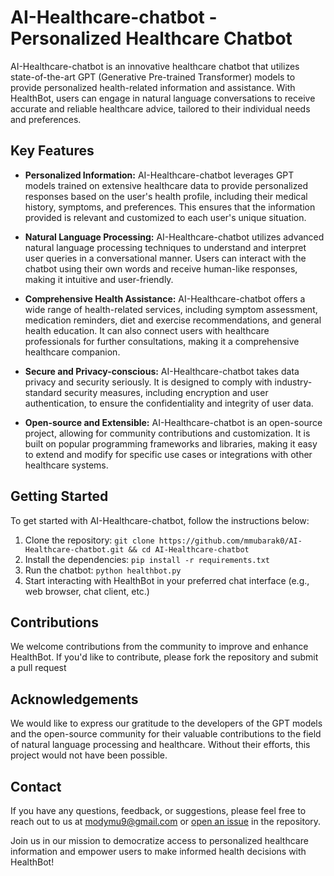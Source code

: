 # AI-Healthcare-chatbot - Personalized Healthcare Chatbot

AI-Healthcare-chatbot is an innovative healthcare chatbot that utilizes state-of-the-art GPT (Generative Pre-trained Transformer) models to provide personalized health-related information and assistance. With HealthBot, users can engage in natural language conversations to receive accurate and reliable healthcare advice, tailored to their individual needs and preferences.

## Key Features

- **Personalized Information:** AI-Healthcare-chatbot leverages GPT models trained on extensive healthcare data to provide personalized responses based on the user's health profile, including their medical history, symptoms, and preferences. This ensures that the information provided is relevant and customized to each user's unique situation.

- **Natural Language Processing:** AI-Healthcare-chatbot utilizes advanced natural language processing techniques to understand and interpret user queries in a conversational manner. Users can interact with the chatbot using their own words and receive human-like responses, making it intuitive and user-friendly.

- **Comprehensive Health Assistance:** AI-Healthcare-chatbot offers a wide range of health-related services, including symptom assessment, medication reminders, diet and exercise recommendations, and general health education. It can also connect users with healthcare professionals for further consultations, making it a comprehensive healthcare companion.

- **Secure and Privacy-conscious:** AI-Healthcare-chatbot takes data privacy and security seriously. It is designed to comply with industry-standard security measures, including encryption and user authentication, to ensure the confidentiality and integrity of user data.

- **Open-source and Extensible:** AI-Healthcare-chatbot is an open-source project, allowing for community contributions and customization. It is built on popular programming frameworks and libraries, making it easy to extend and modify for specific use cases or integrations with other healthcare systems.

## Getting Started

To get started with AI-Healthcare-chatbot, follow the instructions below:

1. Clone the repository: `git clone https://github.com/mmubarak0/AI-Healthcare-chatbot.git && cd AI-Healthcare-chatbot`
2. Install the dependencies: `pip install -r requirements.txt`
3. Run the chatbot: `python healthbot.py`
4. Start interacting with HealthBot in your preferred chat interface (e.g., web browser, chat client, etc.)

## Contributions

We welcome contributions from the community to improve and enhance HealthBot. If you'd like to contribute, please fork the repository and submit a pull request

## Acknowledgements

We would like to express our gratitude to the developers of the GPT models and the open-source community for their valuable contributions to the field of natural language processing and healthcare. Without their efforts, this project would not have been possible.

## Contact

If you have any questions, feedback, or suggestions, please feel free to reach out to us at [modymu9@gmail.com](mailto:modymu9@gmail.com) or [open an issue](https://github.com/mmubarak0/AI-Healthcare-chatbot/issues) in the repository.

Join us in our mission to democratize access to personalized healthcare information and empower users to make informed health decisions with HealthBot!
